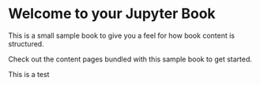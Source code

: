 Welcome to your Jupyter Book
============================

This is a small sample book to give you a feel for how book content is
structured.

Check out the content pages bundled with this sample book to get started.

This is a test

